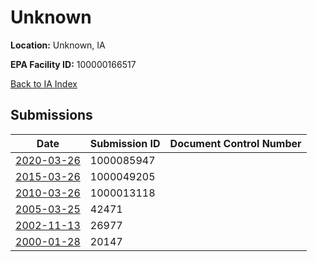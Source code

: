 # Unknown

**Location:** Unknown, IA

**EPA Facility ID:** 100000166517

[Back to IA Index](../../index.md)

## Submissions

| Date | Submission ID | Document Control Number |
|------|--------------|-------------------------|
| [2020-03-26](submissions/1000085947.md) | 1000085947 |  |
| [2015-03-26](submissions/1000049205.md) | 1000049205 |  |
| [2010-03-26](submissions/1000013118.md) | 1000013118 |  |
| [2005-03-25](submissions/42471.md) | 42471 |  |
| [2002-11-13](submissions/26977.md) | 26977 |  |
| [2000-01-28](submissions/20147.md) | 20147 |  |
